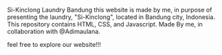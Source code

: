 Si-Kinclong Laundry Bandung
this website is made by me, in purpose of presenting the laundry, "Si-Kinclong", located in Bandung city, Indonesia. This repository contains HTML, CSS, and Javascript.
Made By me, in collaboration with @Adimaulana.

feel free to explore our website!!!
